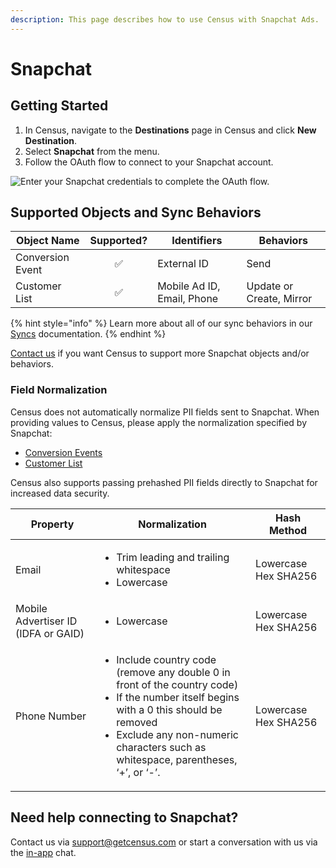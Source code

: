 ```yaml
---
description: This page describes how to use Census with Snapchat Ads.
---
```


# Snapchat

## ​Getting Started

1. In Census, navigate to the **Destinations** page in Census and click **New Destination**.
2. Select **Snapchat** from the menu.
3. Follow the OAuth flow to connect to your Snapchat account.

![Enter your Snapchat credentials to complete the OAuth flow.](<../.gitbook/assets/Screen Shot 2022-04-25 at 4.23.34 PM.png>)

## Supported Objects and Sync Behaviors <a href="#supported-objects-and-sync-behaviors" id="supported-objects-and-sync-behaviors"></a>

| **Object Name**  | **Supported?** | **Identifiers**            | **Behaviors**            |
| ---------------- | :------------: | -------------------------- | ------------------------ |
| Conversion Event |        ✅       | External ID                | Send                     |
| Customer List    |        ✅       | Mobile Ad ID, Email, Phone | Update or Create, Mirror |

{% hint style="info" %}
Learn more about all of our sync behaviors in our [Syncs](../syncs/overview.md) documentation.
{% endhint %}

[Contact us](mailto:support@getcensus.com) if you want Census to support more Snapchat objects and/or behaviors.

### Field Normalization

Census does not automatically normalize PII fields sent to Snapchat. When providing values to Census, please apply the normalization specified by Snapchat:

* [Conversion Events](https://developers.snap.com/api/marketing-api/Conversions-API/BestPractices)
* [Customer List](https://developers.snap.com/api/marketing-api/Ads-API/customer-lists)

Census also supports passing prehashed PII fields directly to Snapchat for increased data security.

| Property                            | Normalization                                                                                                                                                                                                                                          | Hash Method          |
| ----------------------------------- | ------------------------------------------------------------------------------------------------------------------------------------------------------------------------------------------------------------------------------------------------------ | -------------------- |
| Email                               | <ul><li>Trim leading and trailing whitespace</li><li>Lowercase</li></ul>                                                                                                                                                                               | Lowercase Hex SHA256 |
| Mobile Advertiser ID (IDFA or GAID) | <ul><li>Lowercase</li></ul>                                                                                                                                                                                                                            | Lowercase Hex SHA256 |
| Phone Number                        | <ul><li>Include country code (remove any double 0 in front of the country code)</li><li>If the number itself begins with a 0 this should be removed</li><li>Exclude any non-numeric characters such as whitespace, parentheses, ‘+’, or ‘-’.</li></ul> | Lowercase Hex SHA256 |

## Need help connecting to Snapchat?

Contact us via support@getcensus.com or start a conversation with us via the [in-app](https://app.getcensus.com/) chat.
